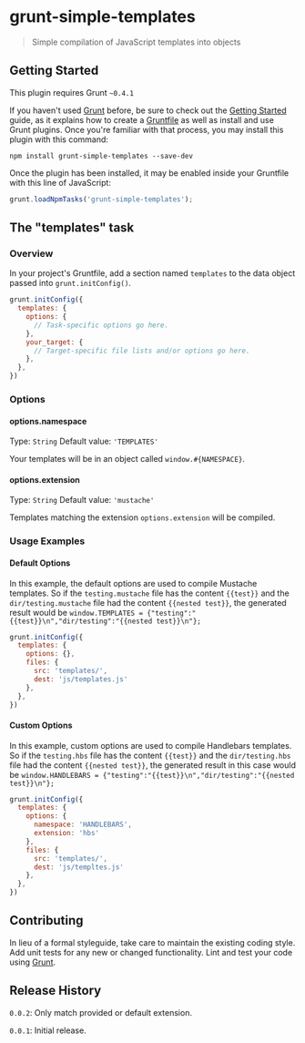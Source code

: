 # grunt-simple-templates

> Simple compilation of JavaScript templates into objects

## Getting Started
This plugin requires Grunt `~0.4.1`

If you haven't used [Grunt](http://gruntjs.com/) before, be sure to check out the [Getting Started](http://gruntjs.com/getting-started) guide, as it explains how to create a [Gruntfile](http://gruntjs.com/sample-gruntfile) as well as install and use Grunt plugins. Once you're familiar with that process, you may install this plugin with this command:

```shell
npm install grunt-simple-templates --save-dev
```

Once the plugin has been installed, it may be enabled inside your Gruntfile with this line of JavaScript:

```js
grunt.loadNpmTasks('grunt-simple-templates');
```

## The "templates" task

### Overview
In your project's Gruntfile, add a section named `templates` to the data object passed into `grunt.initConfig()`.

```js
grunt.initConfig({
  templates: {
    options: {
      // Task-specific options go here.
    },
    your_target: {
      // Target-specific file lists and/or options go here.
    },
  },
})
```

### Options

#### options.namespace
Type: `String`
Default value: `'TEMPLATES'`

Your templates will be in an object called `window.#{NAMESPACE}`.

#### options.extension
Type: `String`
Default value: `'mustache'`

Templates matching the extension `options.extension` will be compiled.

### Usage Examples

#### Default Options
In this example, the default options are used to compile Mustache templates. So if the `testing.mustache` file has the content `{{test}}` and the `dir/testing.mustache` file had the content `{{nested test}}`, the generated result would be `window.TEMPLATES = {"testing":"{{test}}\n","dir/testing":"{{nested test}}\n"};`

```js
grunt.initConfig({
  templates: {
    options: {},
    files: {
      src: 'templates/',
      dest: 'js/templates.js'
    },
  },
})
```

#### Custom Options
In this example, custom options are used to compile Handlebars templates. So if the `testing.hbs` file has the content `{{test}}` and the `dir/testing.hbs` file had the content `{{nested test}}`, the generated result in this case would be `window.HANDLEBARS = {"testing":"{{test}}\n","dir/testing":"{{nested test}}\n"};`

```js
grunt.initConfig({
  templates: {
    options: {
      namespace: 'HANDLEBARS',
      extension: 'hbs'
    },
    files: {
      src: 'templates/',
      dest: 'js/templtes.js'
    },
  },
})
```

## Contributing
In lieu of a formal styleguide, take care to maintain the existing coding style. Add unit tests for any new or changed functionality. Lint and test your code using [Grunt](http://gruntjs.com/).

## Release History

`0.0.2`: Only match provided or default extension.

`0.0.1`: Initial release.
